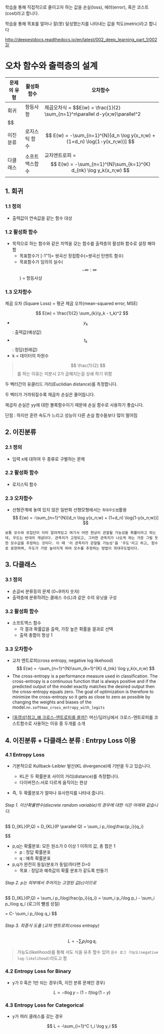 학습을 통해 직접적으로 줄이고자 하는 값을 손실(loss), 에러(error), 혹은 코스트(cost)라고 합니다.

학습을 통해 목표를 얼마나 잘(못) 달성했는지를 나타내는 값을 척도(metric)라고 합니다

http://deepestdocs.readthedocs.io/en/latest/002_deep_learning_part_1/0023/

# 오차 함수와 출력층의 설계

|문제의 유형|활성화 함수|오차함수|
|-|-|-|
|회귀|항등사항|제곱오차식 = $$E(w) = \frac{1}{2} \sum_{n=1}^n\parallel d-y(x;w)\parallel^2
$$|
|이진분류|로지스틱 함수|$$ E(w) = -\sum_{n=1}^{N}[d_n \log y(x_n;w) + (1+d_n) \log{1-y(x_n;w)}] $$|
|다클래스|소프트맥스함수|교차엔트로피 = $$ E(w) = -\sum_{n=1}^{N}\sum_{k=1}^{K} d_{nk} \log y_k(x_n;w) $$|
## 1. 회귀 
### 1.1 정의 
* 출력값이 연속값을 같는 함수 대상

### 1.2 활성화 함수
* 목적으로 하는 함수와 같은 치역을 갖는 함수를 출력층의 활성화 함수로 설정 해야 함
    * 목표함수가 [-1"1]= 쌍곡선 정접함수(=쌍곡선 탄젠트 함수)
    * 목표함수가 임의의 실수($$ -\infty:\infty $$) = 항등사상


### 1.3 오차함수 
제곱 오차 (Square Loss) = 평균 제곱 오차(mean-squared error, MSE)

$$
E(w) = \frac{1}{2} \sum_{k}(y_k - t_k)^2
$$
- $$y_k$$: 출력값(예상값)
- $$t_k$$: 정답(원래값)
- k = 데이터의 차원수 

> $$ \frac{1}{2} $$를 하는 이유는 미분시 2가 곱해지는걸 상쇄 하기 위함 


두 벡터간의 유클리드 거리(Euclidian distance)를 측정합니다. 

두 벡터가 가까워질수록 제곱차 손실은 줄어듭니다. 

제곱차 손실은 yy에 대한 볼록함수이기 때문에 손실 함수로 사용하기 좋습니다. 

단점 : 하지만 훈련 속도가 느리고 성능이 다른 손실 함수들보다 많이 떨어짐


## 2. 이진분류 
### 2.1 정의 
* 입력 x에 대하여 두 종류로 구별하는 문제 

### 2.2 활성화 함수
* 로지스틱 함수

### 2.3 오차함수 






* 선형관계에 놓여 있지 않은 일반화 선형모형에서는 `최대우도법`활용 
$$
E(w) = -\sum_{n=1}^{N}[d_n \log y(x_n;w) + (1+d_n) \log{1-y(x_n;w)}] 
$$

```
보통 모수와 모집단이 이미 알려져있고 여기서 어떤 현상이 관찰될 가능성을 확률이라고 하는데, 우도는 반대의 개념이다. 관측치가 고정되고, 그러한 관측치가 나오게 하는 가장 그럴 듯한 모수값을 추정하는 것이다. 이 때 '이 관측치가 관찰될 가능성'을 '우도'라고 하고, 함수로 표현하며, 우도가 가장 높아지게 하여 모수를 추정하는 방법이 최대우도법이다. 

```

## 3. 다클래스 
### 3.1 정의 
* 손글씨 분류등의 문제 (0~9까지 숫자)
* 출력층에 분류하려는 클래스 수(L)과 같은 수의 유닛을 구성 
### 3.2 활성화 함수
* 소프트맥스 함수 
    * 각 결과 확률값을 출력, 가장 높은 확률을 결과로 선택 
    * 출력 총합이 항상 1

### 3.3 오차함수 
* 교차 엔트로피(cross entropy, negative log likehood)
$$
E(w) = -\sum_{n=1}^{N}\sum_{k=1}^{K} d_{nk} \log y_k(x_n;w)
$$
* The cross-entropy is a performance measure used in classification. The cross-entropy is a continuous function that is always positive and if the predicted output of the model exactly matches the desired output then the cross-entropy equals zero. The goal of optimization is therefore to minimize the cross-entropy so it gets as close to zero as possible by changing the weights and biases of the model.`nn.softmax_cross_entropy_with_logits`

- [[동영상]참고_왜 크로스-엔트로피를 쓸까?](https://youtu.be/srdDQr07sGg): 머신/딥러닝에서 크로스-엔트로피를 코스트함수로 사용하는 이유 중 두개를 소개

## 4. 이진분류 + 다클래스 분류 : Entrpy Loss 이용 

### 4.1 Entropy Loss

- 기본적으로 Kullback-Leibler 발산(KL divergence)에 기반을 두고 있습니다. 
    - KL은 두 확률분포 사이의 거리(distance)를 측정합니다. 
    - 다이버전스:서로 다르게 움직이는 현상

- 즉, 두 확률분포가 얼마나 유사한지를 나타내 줍니다. 

###### Step 1. 이산확률변수(discrete random variable)의 경우에 대한 식은 아래와 같습니다. 

$$
D_{KL}(P,Q) = D_{KL}(P \parallel Q) = \sum_i p_i\log\frac{p_i}{q_i}

$$
- p,q는 확률분포: 모든 원소가 0 이상 1 이하의 값, 총 합은 1
    - p : 정답 확률분포
    - q : 예측 확률분포
- p,q가 완전히 동일(분포가 동일)하다면 D=0 
    - 목표 : 정답과 예측값의 확률 분포가 같도록 만들기

###### Step 2. p는 외부에서 주어지는 고정된 값(c)이므로 

$$
D_{KL}(P,Q) = \sum_i p_i\log\frac{p_i}{q_i} = \sum_i p_i\log p_i - \sum_i p_i\log q_i (로그의 뺼셈 성질)


$$
$$
= C- \sum_i p_i\log q_i 
$$

###### Step 3. 최종식 도출 (교차 엔트로피:cross entropy)
$$
L = - \sum_i p_i\log q_i   
$$

> 가능도(likelihood)를 통해 서도 식을 유추 할수 있어 `음수 로그 가능도(negative log-likelihood)`라도고 함 

### 4.2 Entropy Loss for Binary
- y가 0 혹은 1만 되는 경우(즉, 이진 분류 문제인 경우)

$$
L = - t\log y - (1-t) \log (1-y)
$$


### 4.3 Entropy Loss for Categorical 
- y가 여러 클래스를 갖는 경우

$$
L = -\sum_{i=1}^C t_i \log y_i
$$
